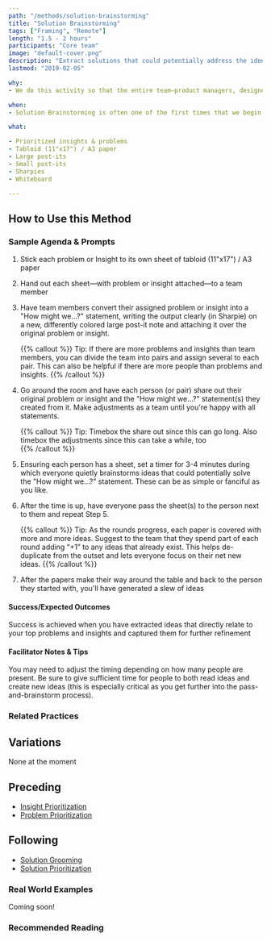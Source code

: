 ```yaml
---
path: "/methods/solution-brainstorming"
title: "Solution Brainstorming"
tags: ["Framing", "Remote"]
length: "1.5 - 2 hours"
participants: "Core team"
image: "default-cover.png"
description: "Extract solutions that could potentially address the identified problem(s)"
lastmod: "2019-02-05"

why:
- We do this activity so that the entire team—product managers, designers, and engineers—is able to put their ideas down on paper and contribute to the overall solution, enhancing our shared responsibility for the success of the product. After all, no single discipline has a monopoly on good ideas!

when:
- Solution Brainstorming is often one of the first times that we begin to explore solutions and features. We run this activity after identifying and prioritizing insights & problems because we want to solve for the most important things first.

what:

- Prioritized insights & problems
- Tabloid (11"x17") / A3 paper
- Large post-its
- Small post-its
- Sharpies
- Whiteboard

---
```

## How to Use this Method
### Sample Agenda & Prompts
1. Stick each problem or Insight to its own sheet of tabloid (11"x17") / A3 paper

1. Hand out each sheet—with problem or insight attached—to a team member

1. Have team members convert their assigned problem or insight into a "How might we...?" statement, writing the output clearly (in Sharpie) on a new, differently colored large post-it note and attaching it over the original problem or insight.

   {{% callout %}}
   Tip: If there are more problems and insights than team members, you can divide the team into pairs and assign several to each pair. This can also be helpful if there are more people than problems and insights.
   {{% /callout %}}
1. Go around the room and have each person (or pair) share out their original problem or insight and the "How might we...?" statement(s) they created from it. Make adjustments as a team until you're happy with all statements.

   {{% callout %}}
   Tip: Timebox the share out since this can go long. Also timebox the adjustments since this can take a while, too  
   {{% /callout %}}
1. Ensuring each person has a sheet, set a timer for 3-4 minutes during which everyone quietly brainstorms ideas that could potentially solve the "How might we...?" statement. These can be as simple or fanciful as you like.

1. After the time is up, have everyone pass the sheet(s) to the person next to them and repeat Step 5.

   {{% callout %}}
   Tip: As the rounds progress, each paper is covered with more and more ideas. Suggest to the team that they spend part of each round adding “+1” to any ideas that already exist. This helps de-duplicate from the outset and lets everyone focus on their net new ideas.
   {{% /callout %}}
1. After the papers make their way around the table and back to the person they started with, you'll have generated a slew of ideas

#### Success/Expected Outcomes

Success is achieved when you have extracted ideas that directly relate to your top problems and insights and captured them for further refinement

#### Facilitator Notes & Tips

You may need to adjust the timing depending on how many people are present. Be sure to give sufficient time for people to both read ideas and create new ideas (this is especially critical as you get further into the pass-and-brainstorm process).

### Related Practices

## Variations

None at the moment

## Preceding
- [Insight Prioritization](/practices/insight-prioritization)
- [Problem Prioritization](/practices/problem-prioritization)

## Following
- [Solution Grooming](/practices/solution-grooming)
- [Solution Prioritization](/practices/solution-prioritization)

### Real World Examples
Coming soon! 

### Recommended Reading
